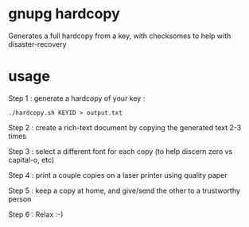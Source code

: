 # gnupg hardcopy

Generates a full hardcopy from a key, with checksomes to help with disaster-recovery

# usage

Step 1 : generate a hardcopy of your key :

	./hardcopy.sh KEYID > output.txt

Step 2 : create a rich-text document by copying the generated text 2-3 times

Step 3 : select a different font for each copy (to help discern zero vs capital-o, etc)

Step 4 : print a couple copies on a laser printer using quality paper

Step 5 : keep a copy at home, and give/send the other to a trustworthy person

Step 6 : Relax :-)
